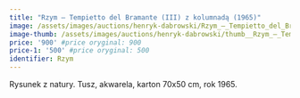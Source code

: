 ```yaml
---
title: "Rzym – Tempietto del Bramante (III) z kolumnadą (1965)"
image: /assets/images/auctions/henryk-dabrowski/Rzym_–_Tempietto_del_Bramante_(III)_z_kolumnada_(1965).jpg
image-thumb: /assets/images/auctions/henryk-dabrowski/thumb__Rzym_–_Tempietto_del_Bramante_(III)_z_kolumnada_(1965).jpg
price: '900' #price oryginal: 900
price-1: '500' #price oryginal: 500
identifier: Rzym
---
```


Rysunek z natury. Tusz, akwarela, karton 70x50 cm, rok 1965.